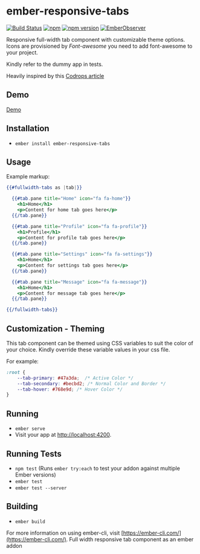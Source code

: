 # ember-responsive-tabs

[![Build Status](https://travis-ci.org/rajasegar/ember-responsive-tabs.svg?branch=master)](https://travis-ci.org/rajasegar/ember-responsive-tabs) 
[![npm](https://img.shields.io/npm/dm/ember-responsive-tabs.svg)](https://www.npmjs.com/package/ember-responsive-tabs)
[![npm version](http://img.shields.io/npm/v/ember-responsive-tabs.svg?style=flat)](https://npmjs.org/package/ember-responsive-tabs "View this project on npm")
[![EmberObserver](http://emberobserver.com/badges/ember-responsive-tabs.svg?branch=master)](http://emberobserver.com/addons/ember-responsive-tabs)


Responsive full-width tab component with customizable theme options.
Icons are provisioned by *Font-awesome* you need to add font-awesome to your project.

Kindly refer to the dummy app in tests.

Heavily inspired by this [Codrops article](https://tympanus.net/codrops/2014/03/21/responsive-full-width-tabs/)

## Demo

[Demo](https://rajasegar.github.io/ember-responsive-tabs/)


## Installation

* `ember install ember-responsive-tabs`


## Usage

Example markup:

```hbs
{{#fullwidth-tabs as |tab|}}

  {{#tab.pane title="Home" icon="fa fa-home"}}
    <h1>Home</h1>
    <p>Content for home tab goes here</p>
  {{/tab.pane}}

  {{#tab.pane title="Profile" icon="fa fa-profile"}}
    <h1>Profile</h1>
    <p>Content for profile tab goes here</p>
  {{/tab.pane}}

  {{#tab.pane title="Settings" icon="fa fa-settings"}}
    <h1>Home</h1>
    <p>Content for settings tab goes here</p>
  {{/tab.pane}}

  {{#tab.pane title="Message" icon="fa fa-message"}}
    <h1>Home</h1>
    <p>Content for message tab goes here</p>
  {{/tab.pane}}

{{/fullwidth-tabs}}
```

## Customization - Theming

This tab component can be themed using CSS variables to suit the color of your choice.
Kindly override these variable values in your css file.

For example:

```css
:root {
    --tab-primary: #47a3da;  /* Active Color */
    --tab-secondary: #becbd2; /* Normal Color and Border */
    --tab-hover: #768e9d; /* Hover Color */
}
```

## Running

* `ember serve`
* Visit your app at [http://localhost:4200](http://localhost:4200).

## Running Tests

* `npm test` (Runs `ember try:each` to test your addon against multiple Ember versions)
* `ember test`
* `ember test --server`

## Building

* `ember build`

For more information on using ember-cli, visit [https://ember-cli.com/](https://ember-cli.com/).
Full width responsive tab component as an ember addon
